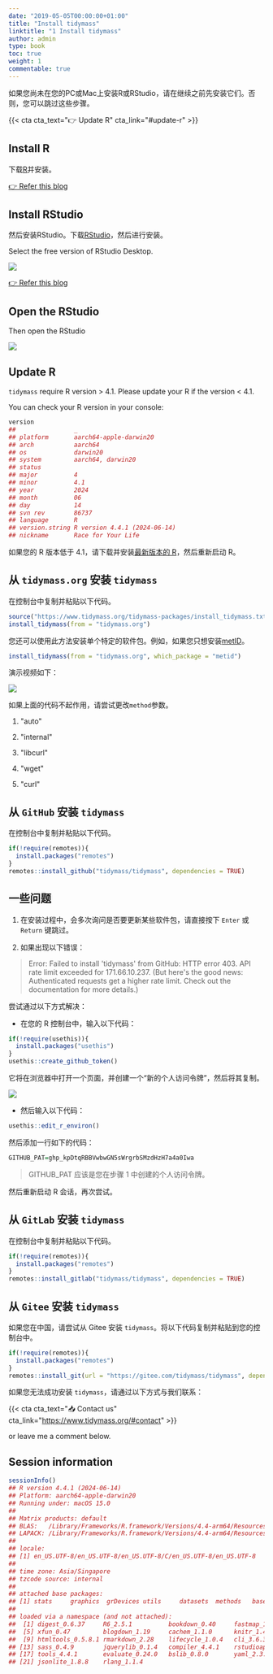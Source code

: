 ```yaml
---
date: "2019-05-05T00:00:00+01:00"
title: "Install tidymass"
linktitle: "1 Install tidymass"
author: admin
type: book
toc: true
weight: 1
commentable: true
---
```




如果您尚未在您的PC或Mac上安装R或RStudio，请在继续之前先安装它们。否则，您可以跳过这些步骤。

{{< cta cta_text="👉 Update R" cta_link="#update-r" >}}

## Install R

下载[R](https://www.r-project.org/)并安装。

[👉 Refer this blog](https://www.dataquest.io/blog/installing-r-on-your-computer/)

## Install RStudio

然后安装RStudio。下载[RStudio](https://www.rstudio.com/products/rstudio/download/#download)，然后进行安装。

Select the free version of RStudio Desktop.

![](/docs/chapter1/figures/Screen-Shot.png) 

[👉 Refer this blog](https://www.stat.colostate.edu/~jah/talks_public_html/isec2020/installRStudio.html)

## Open the RStudio

Then open the RStudio

![](/docs/chapter1/figures/Screen-Shot-1.png) 

## Update R

`tidymass` require R version > 4.1. Please update your R if the version < 4.1.

You can check your R version in your console:


``` r
version
##                _                           
## platform       aarch64-apple-darwin20      
## arch           aarch64                     
## os             darwin20                    
## system         aarch64, darwin20           
## status                                     
## major          4                           
## minor          4.1                         
## year           2024                        
## month          06                          
## day            14                          
## svn rev        86737                       
## language       R                           
## version.string R version 4.4.1 (2024-06-14)
## nickname       Race for Your Life
```

如果您的 R 版本低于 4.1，请下载并安装[最新版本的 R](https://cran.r-project.org/mirrors.html)，然后重新启动 R。

## 从 `tidymass.org` 安装 `tidymass`

在控制台中复制并粘贴以下代码。


``` r
source("https://www.tidymass.org/tidymass-packages/install_tidymass.txt")
install_tidymass(from = "tidymass.org")
```

您还可以使用此方法安装单个特定的软件包。例如，如果您只想安装[metID](https://metid.tidymass.org/)。


``` r
install_tidymass(from = "tidymass.org", which_package = "metid")
```

演示视频如下：

![](/docs/chapter1/figures/pull_case_study.gif) 

如果上面的代码不起作用，请尝试更改`method`参数。

1. "auto"

2. "internal"

3. "libcurl"

4. "wget"

5. "curl"

## 从 `GitHub` 安装 `tidymass`

在控制台中复制并粘贴以下代码。


``` r
if(!require(remotes)){
  install.packages("remotes")
}
remotes::install_github("tidymass/tidymass", dependencies = TRUE)
```

## 一些问题

1. 在安装过程中，会多次询问是否要更新某些软件包，请直接按下 `Enter` 或 `Return` 键跳过。

2. 如果出现以下错误：

> Error: Failed to install 'tidymass' from GitHub: HTTP error 403. API rate limit exceeded for 171.66.10.237. (But here's the good news: Authenticated requests get a higher rate limit. Check out the documentation for more details.)

尝试通过以下方式解决：

* 在您的 R 控制台中，输入以下代码：


``` r
if(!require(usethis)){
  install.packages("usethis")
}
usethis::create_github_token()
```

它将在浏览器中打开一个页面，并创建一个“新的个人访问令牌”，然后将其复制。

![](/docs/chapter1/figures/fig3.png) 

* 然后输入以下代码：


``` r
usethis::edit_r_environ()
```

然后添加一行如下的代码：


``` r
GITHUB_PAT=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
```

> GITHUB_PAT 应该是您在步骤 1 中创建的个人访问令牌。

然后重新启动 R 会话，再次尝试。

## 从 `GitLab` 安装 `tidymass`

在控制台中复制并粘贴以下代码。


``` r
if(!require(remotes)){
  install.packages("remotes")
}
remotes::install_gitlab("tidymass/tidymass", dependencies = TRUE)
```


## 从 `Gitee` 安装 `tidymass`

如果您在中国，请尝试从 Gitee 安装 `tidymass`。将以下代码复制并粘贴到您的控制台中。


``` r
if(!require(remotes)){
  install.packages("remotes")
}
remotes::install_git(url = "https://gitee.com/tidymass/tidymass", dependencies = TRUE)
```


如果您无法成功安装 `tidymass`，请通过以下方式与我们联系：

{{< cta cta_text="📥 Contact us" cta_link="https://www.tidymass.org/#contact" >}}

or leave me a comment below.

## Session information


``` r
sessionInfo()
## R version 4.4.1 (2024-06-14)
## Platform: aarch64-apple-darwin20
## Running under: macOS 15.0
## 
## Matrix products: default
## BLAS:   /Library/Frameworks/R.framework/Versions/4.4-arm64/Resources/lib/libRblas.0.dylib 
## LAPACK: /Library/Frameworks/R.framework/Versions/4.4-arm64/Resources/lib/libRlapack.dylib;  LAPACK version 3.12.0
## 
## locale:
## [1] en_US.UTF-8/en_US.UTF-8/en_US.UTF-8/C/en_US.UTF-8/en_US.UTF-8
## 
## time zone: Asia/Singapore
## tzcode source: internal
## 
## attached base packages:
## [1] stats     graphics  grDevices utils     datasets  methods   base     
## 
## loaded via a namespace (and not attached):
##  [1] digest_0.6.37     R6_2.5.1          bookdown_0.40     fastmap_1.2.0    
##  [5] xfun_0.47         blogdown_1.19     cachem_1.1.0      knitr_1.48       
##  [9] htmltools_0.5.8.1 rmarkdown_2.28    lifecycle_1.0.4   cli_3.6.3        
## [13] sass_0.4.9        jquerylib_0.1.4   compiler_4.4.1    rstudioapi_0.16.0
## [17] tools_4.4.1       evaluate_0.24.0   bslib_0.8.0       yaml_2.3.10      
## [21] jsonlite_1.8.8    rlang_1.1.4
```
